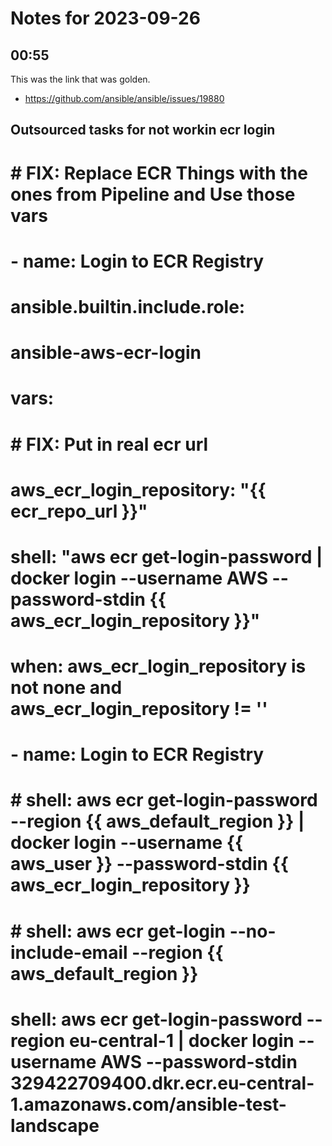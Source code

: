 # Notes for 2023-09-26

## 00:55

This was the link that was golden.
- https://github.com/ansible/ansible/issues/19880

## Outsourced tasks for not workin ecr login


 # # FIX: Replace ECR Things with the ones from Pipeline and Use those vars
 # - name: Login to ECR Registry
 #   ansible.builtin.include.role:
 #     ansible-aws-ecr-login
 #   vars:
 #     # FIX: Put in real ecr url
 #     aws_ecr_login_repository: "{{ ecr_repo_url }}" 
 #     shell: "aws ecr get-login-password | docker login --username AWS --password-stdin {{ aws_ecr_login_repository }}"
 #     when: aws_ecr_login_repository is not none and aws_ecr_login_repository != ''

 # - name: Login to ECR Registry
 #   # shell: aws ecr get-login-password --region {{ aws_default_region }} | docker login --username {{ aws_user }} --password-stdin {{ aws_ecr_login_repository }}
 #   # shell: aws ecr get-login --no-include-email --region {{ aws_default_region }}
 #   shell: aws ecr get-login-password --region eu-central-1 | docker login --username AWS --password-stdin 329422709400.dkr.ecr.eu-central-1.amazonaws.com/ansible-test-landscape
